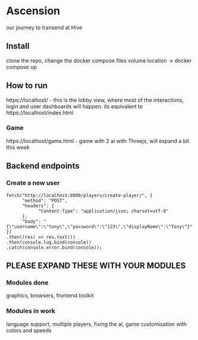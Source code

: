 # Ascension
our journey to transend at Hive

## Install
clone the repo, change the docker compose files volume location -> docker compose up

## How to run

https://localhost/ - this is the lobby view, where most of the interactions, login and user dashboards will happen. its equivalent to https://localhost/index.html

### Game

https://localhost/game.html - game with 2 ai with Threejs, will expand a bit this week

## Backend endpoints

### Create a new user

```
fetch("http://localhost:8000/players/create-player/", {
      "method": "POST",
      "headers": {
            "Content-Type": "application/json; charset=utf-8"
      },
      "body": "{\"username\":\"tony\",\"password\":\"123\",\"displayName\":\"Tony\"}"
})
.then((res) => res.text())
.then(console.log.bind(console))
.catch(console.error.bind(console));
```



## PLEASE EXPAND THESE WITH YOUR MODULES

### Modules done

graphics, browsers, frontend toolkit

### Modules in work

language support, multiple players, fixing the ai, game customisation with colors and speeds
